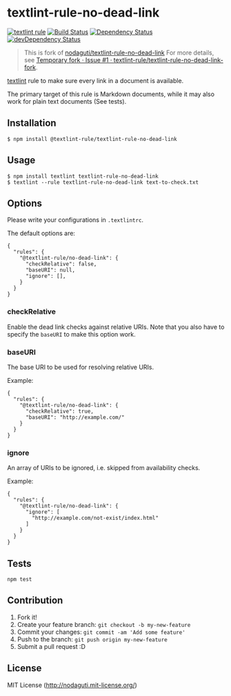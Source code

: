 # textlint-rule-no-dead-link

[![textlint rule](https://img.shields.io/badge/textlint-fixable-green.svg?style=social)](https://textlint.github.io/)
[![Build Status](https://travis-ci.org/textlint-rule/textlint-rule-no-dead-link-fork.svg?branch=master)](https://travis-ci.org/textlint-rule/textlint-rule-no-dead-link-fork)
[![Dependency Status](https://david-dm.org/textlint-rule/textlint-rule-no-dead-link-fork.svg)](https://david-dm.org/textlint-rule/textlint-rule-no-dead-link-fork)
[![devDependency Status](https://david-dm.org/textlint-rule/textlint-rule-no-dead-link-fork/dev-status.svg)](https://david-dm.org/textlint-rule/textlint-rule-no-dead-link-fork#info=devDependencies)

> This is fork of [nodaguti/textlint-rule-no-dead-link](https://github.com/nodaguti/textlint-rule-no-dead-link "nodaguti/textlint-rule-no-dead-link")
> For more details, see [Temporary fork · Issue #1 · textlint-rule/textlint-rule-no-dead-link-fork](https://github.com/textlint-rule/textlint-rule-no-dead-link-fork/issues/1 "Temporary fork · Issue #1 · textlint-rule/textlint-rule-no-dead-link-fork").

[textlint](https://github.com/textlint/textlint) rule
to make sure every link in a document is available.

The primary target of this rule is Markdown documents, while it may also work for plain text documents (See tests).

## Installation
```
$ npm install @textlint-rule/textlint-rule-no-dead-link
```

## Usage
```
$ npm install textlint textlint-rule-no-dead-link
$ textlint --rule textlint-rule-no-dead-link text-to-check.txt
```

## Options
Please write your configurations in `.textlintrc`.

The default options are:
```
{
  "rules": {
    "@textlint-rule/no-dead-link": {
      "checkRelative": false,
      "baseURI": null,
      "ignore": [],
    }
  }
}
```

### checkRelative
Enable the dead link checks against relative URIs.
Note that you also have to specify the `baseURI` to make this option work.

### baseURI
The base URI to be used for resolving relative URIs.

Example:
```
{
  "rules": {
    "@textlint-rule/no-dead-link": {
      "checkRelative": true,
      "baseURI": "http://example.com/"
    }
  }
}
```

### ignore
An array of URIs to be ignored, i.e. skipped from availability checks.

Example:
```
{
  "rules": {
    "@textlint-rule/no-dead-link": {
      "ignore": [
        "http://example.com/not-exist/index.html"
      ]
    }
  }
}
```

## Tests
```
npm test
```

## Contribution

1. Fork it!
2. Create your feature branch: `git checkout -b my-new-feature`
3. Commit your changes: `git commit -am 'Add some feature'`
4. Push to the branch: `git push origin my-new-feature`
5. Submit a pull request :D

## License

MIT License (http://nodaguti.mit-license.org/)
